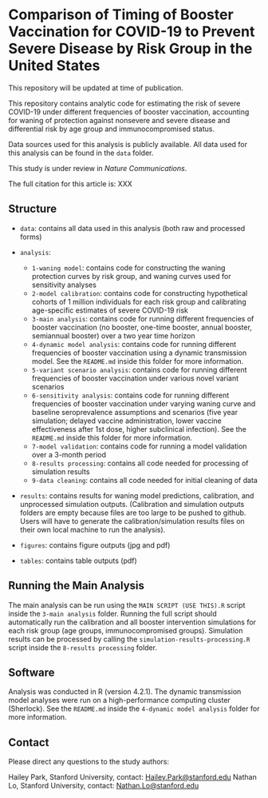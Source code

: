 # Comparison of Timing of Booster Vaccination for COVID-19 to Prevent Severe Disease by Risk Group in the United States

This repository will be updated at time of publication.

This repository contains analytic code for estimating the risk of severe COVID-19 under different frequencies of booster vaccination, accounting for waning of protection against nonsevere and severe disease and differential risk by age group and immunocompromised status.

Data sources used for this analysis is publicly available. All data used for this analysis can be found in the `data` folder.

This study is under review in _Nature Communications_.

The full citation for this article is: XXX

## Structure
* `data`: contains all data used in this analysis (both raw and processed forms)
* `analysis`:
  * `1-waning model`: contains code for constructing the waning protection curves by risk group, and waning curves used for sensitivity analyses
  * `2-model calibration`: contains code for constructing hypothetical cohorts of 1 million individuals for each risk group and calibrating age-specific estimates of severe COVID-19 risk 
  * `3-main analysis`: contains code for running different frequencies of booster vaccination (no booster, one-time booster, annual booster, semiannual booster) over a two year time horizon
  * `4-dynamic model analysis`: contains code for running different frequencies of booster vaccination using a dynamic transmission model. See the `README.md` inside this folder for more information.
  *  `5-variant scenario analysis`: contains code for running different frequencies of booster vaccination under various novel variant scenarios
  *  `6-sensitivity analysis`: contains code for running different frequencies of booster vaccination under varying waning curve and baseline seroprevalence assumptions and scenarios (five year simulation; delayed vaccine administration, lower vaccine effectiveness after 1st dose, higher subclinical infection). See the `README.md` inside this folder for more information.
  *  `7-model validation`: contains code for running a model validation over a 3-month period
  *  `8-results processing`: contains all code needed for processing of simulation results
  *  `9-data cleaning`: contains all code needed for initial cleaning of data

* `results`: contains results for waning model predictions, calibration, and unprocessed simulation outputs. (Calibration and simulation outputs folders are empty because files are too large to be pushed to github. Users will have to generate the calibration/simulation results files on their own local machine to run the analysis).
* `figures`: contains figure outputs (jpg and pdf)
* `tables`: contains table outputs (pdf)

## Running the Main Analysis
The main analysis can be run using the `MAIN SCRIPT (USE THIS).R` script inside the `3-main analysis` folder. Running the full script should automatically run the calibration and all booster intervention simulations for each risk group (age groups, immunocompromised groups). Simulation results can be processed by calling the `simulation-results-processing.R` script inside the `8-results processing` folder. 

## Software
Analysis was conducted in R (version 4.2.1). The dynamic transmission model analyses were run on a high-performance computing cluster (Sherlock). See the `README.md` inside the `4-dynamic model analysis` folder for more information. 

## Contact 
Please direct any questions to the study authors:

Hailey Park, Stanford University, contact: Hailey.Park@stanford.edu
Nathan Lo, Stanford University, contact: Nathan.Lo@stanford.edu

